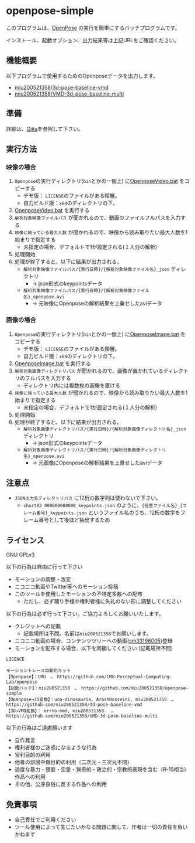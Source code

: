 # openpose-simple

このプログラムは、[OpenPose](https://github.com/CMU-Perceptual-Computing-Lab/openpose) の実行を簡単にするバッチプログラムです。

インストール、起動オプション、出力結果等は上記URLをご確認ください。

## 機能概要

以下プログラムで使用するためのOpenposeデータを出力します。

 - [miu200521358/3d-pose-baseline-vmd](https://github.com/miu200521358/3d-pose-baseline-vmd)
 - [miu200521358/VMD-3d-pose-baseline-multi](https://github.com/miu200521358/VMD-3d-pose-baseline-multi)


## 準備

詳細は、[Qiita](https://qiita.com/miu200521358/items/d826e9d70853728abc51)を参照して下さい。

## 実行方法

### 映像の場合

1. `Openpose`の実行ディレクトリ(`bin`とかの一個上) に[OpenposeVideo.bat](OpenposeVideo.bat) をコピーする
    - デモ版： `LICENSE`のファイルがある階層。
    - 自力ビルド版：`x64`のディレクトリの下。
1. [OpenposeVideo.bat](OpenposeVideo.bat) を実行する
1. `解析対象映像ファイルパス` が聞かれるので、動画のファイルフルパスを入力する
1. `映像に映っている最大人数` が聞かれるので、映像から読み取りたい最大人数を1始まりで指定する
	- 未指定の場合、デフォルトで1が設定される(１人分の解析)
1. 処理開始
1. 処理が終了すると、以下に結果が出力される。
    - `解析対象映像ファイルパス/{実行日時}/{解析対象映像ファイル名}_json` ディレクトリ
        - → json形式のkeypointsデータ
    - `解析対象映像ファイルパス/{実行日時}/{解析対象映像ファイル名}_openpose.avi`
        - → 元映像にOpenposeの解析結果を上乗せしたaviデータ

### 画像の場合

1. `Openpose`の実行ディレクトリ(`bin`とかの一個上) に[OpenposeImage.bat](OpenposeImage.bat) をコピーする
    - デモ版： `LICENSE`のファイルがある階層。
    - 自力ビルド版：`x64`のディレクトリの下。
1. [OpenposeImage.bat](OpenposeImage.bat) を実行する
1. `解析対象画像ディレクトリパス` が聞かれるので、画像が置かれているディレクトリのフルパスを入力する
    - ディレクトリ内には複数枚の画像を置ける
1. `映像に映っている最大人数` が聞かれるので、映像から読み取りたい最大人数を1始まりで指定する
	- 未指定の場合、デフォルトで1が設定される(１人分の解析)
1. 処理開始
1. 処理が終了すると、以下に結果が出力される。
    - `解析対象画像ディレクトリパス/{実行日時}/{解析対象画像ディレクトリ名}_json` ディレクトリ
        - → json形式のkeypointsデータ
    - `解析対象画像ディレクトリパス/{実行日時}/{解析対象画像ディレクトリ名}_openpose.avi`
        - → 元画像にOpenposeの解析結果を上乗せしたaviデータ

## 注意点

- `JSON出力先ディレクトリパス` に12桁の数字列は使わないで下さい。
    - `short02_000000000000_keypoints.json` のように、`{任意ファイル名}_{フレーム番号}_keypoints.json` というファイル名のうち、12桁の数字をフレーム番号として後ほど抽出するため

## ライセンス
GNU GPLv3

以下の行為は自由に行って下さい

- モーションの調整・改変
- ニコニコ動画やTwitter等へのモーション投稿
- このツールを使用したモーションの不特定多数への配布
    - ただし、必ず踊り手様や権利者様に失礼のない形に調整してください

以下の行為は必ず行って下さい。ご協力よろしくお願いいたします。

- クレジットへの記載
    - 記載場所は不問。名前は`miu200521358`でお願いします。
- ニコニコ動画の場合、コンテンツツリーへの動画\([sm33196005](http://www.nicovideo.jp/watch/sm33196005)\)登録
- モーションを配布する場合、以下を同梱してください (記載場所不問)

```
LICENCE

モーショントレース自動化キット
【Openpose】：CMU　…　https://github.com/CMU-Perceptual-Computing-Lab/openpose
【起動バッチ】：miu200521358　…　https://github.com/miu200521358/openpose-simple
【Openpose→3D変換】：una-dinosauria, ArashHosseini, miu200521358　…　https://github.com/miu200521358/3d-pose-baseline-vmd
【3D→VMD変換】： errno-mmd, miu200521358 　…　https://github.com/miu200521358/VMD-3d-pose-baseline-multi
```

以下の行為はご遠慮願います

- 自作発言
- 権利者様のご迷惑になるような行為
- 営利目的の利用
- 他者の誹謗中傷目的の利用（二次元・三次元不問）
- 過度な暴力・猥褻・恋愛・猟奇的・政治的・宗教的表現を含む（R-15相当）作品への利用
- その他、公序良俗に反する作品への利用

## 免責事項

- 自己責任でご利用ください
- ツール使用によって生じたいかなる問題に関して、作者は一切の責任を負いかねます
